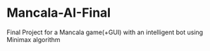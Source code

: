 # Mancala-AI-Final
Final Project for a Mancala game(+GUI) with an intelligent bot using Minimax algorithm
